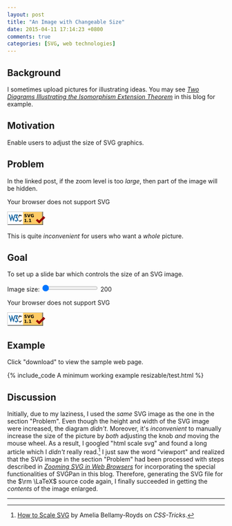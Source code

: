 ```yaml
---
layout: post
title: "An Image with Changeable Size"
date: 2015-04-11 17:14:23 +0800
comments: true
categories: [SVG, web technologies]
---
```


Background
---

I sometimes upload pictures for illustrating ideas.  You may see
[*Two Diagrams Illustrating the Isomorphism Extension Theorem*][pp1]
in this blog for example.

Motivation
---

Enable users to adjust the size of SVG graphics.

Problem
---

In the linked post, if the zoom level is too *large*, then part of the
image will be hidden.

<object type="image/svg+xml" class="boxed"
  data="/downloads/code/svgpan_1.2.2/IET.svg"
  width="200" height="200">
  Your browser does not support SVG
</object>

<a
href="https://validator.w3.org/check?uri=https://vincenttam.github.io/downloads/code/svgpan_1.2.2/IET.svg;ss=1"><img
src="/images/valid-svg11.png" alt="Valid SVG 1.1" height="31"
width="88">
</a>

This is quite *inconvenient* for users who want a *whole* picture.

Goal
---

To set up a slide bar which controls the size of an SVG image.

<span>Image size:</span>
<input id="bar" type="range" name="points" min="200" max="800"
value="200" step="10">
<span id="lbl">200</span>

<object type="image/svg+xml" class="boxed" id="obj"
  data="/downloads/code/resizable/IET.svg"
  width="200" height="200">
  Your browser does not support SVG
</object>

<a
href="http://validator.w3.org/check?uri=https%3A%2F%2Fvincenttam.github.io%2Fdownloads%2Fcode%2Fresizable%2FIET.svg;ss=1"><img
src="/images/valid-svg11.png" alt="Valid SVG 1.1" height="31"
width="88">
</a>

<!-- more -->

Example
---

Click "download" to view the sample web page.

{% include_code A minimum working example resizable/test.html %}

Discussion
---

Initially, due to my laziness, I used the *same* SVG image as the one
in the section "Problem".  Even though the height and width of the SVG
image were increased, the diagram *didn't*.  Moreover, it's
*inconvenient* to manually increase the size of the picture by *both*
adjusting the knob *and* moving the mouse wheel.  As a result, I
googled "html scale svg" and found a long article which I *didn't*
really read.[^ref]  I just saw the word "viewport" and realized that
the SVG image in the section "Problem" had been processed with steps
described in [*Zooming SVG in Web Browsers*][pp2] for incorporating
the special functionalities of SVGPan in this blog.  Therefore,
generating the SVG file for the $\rm \LaTeX$ source code again, I
finally succeeded in getting the *contents* of the image enlarged.

---
[^ref]:
    [How to Scale SVG][ref] by Amelia Bellamy-Royds on *CSS-Tricks*.

[pp1]: /blog/2015/03/28/two-diagrams-illustrating-the-isomorphism-extension-theorem/
[pp2]: /blog/2014/08/02/zooming-svg-in-web-browsers/
[ref]: http://css-tricks.com/scale-svg/
